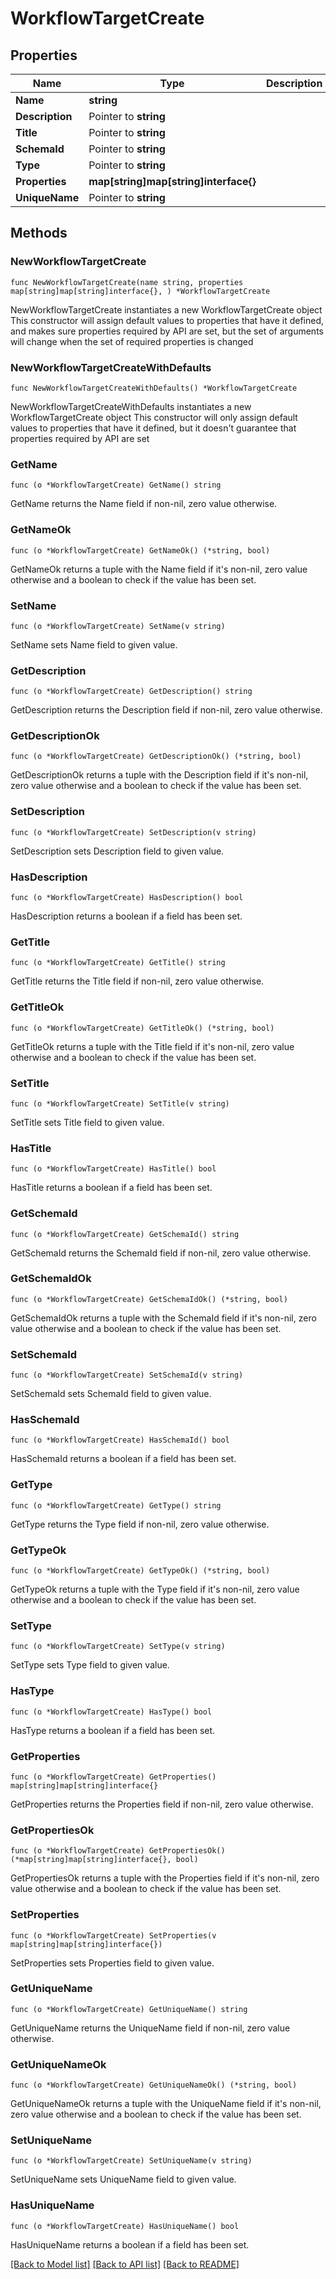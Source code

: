 # WorkflowTargetCreate

## Properties

Name | Type | Description | Notes
------------ | ------------- | ------------- | -------------
**Name** | **string** |  | 
**Description** | Pointer to **string** |  | [optional] 
**Title** | Pointer to **string** |  | [optional] 
**SchemaId** | Pointer to **string** |  | [optional] 
**Type** | Pointer to **string** |  | [optional] 
**Properties** | **map[string]map[string]interface{}** |  | 
**UniqueName** | Pointer to **string** |  | [optional] 

## Methods

### NewWorkflowTargetCreate

`func NewWorkflowTargetCreate(name string, properties map[string]map[string]interface{}, ) *WorkflowTargetCreate`

NewWorkflowTargetCreate instantiates a new WorkflowTargetCreate object
This constructor will assign default values to properties that have it defined,
and makes sure properties required by API are set, but the set of arguments
will change when the set of required properties is changed

### NewWorkflowTargetCreateWithDefaults

`func NewWorkflowTargetCreateWithDefaults() *WorkflowTargetCreate`

NewWorkflowTargetCreateWithDefaults instantiates a new WorkflowTargetCreate object
This constructor will only assign default values to properties that have it defined,
but it doesn't guarantee that properties required by API are set

### GetName

`func (o *WorkflowTargetCreate) GetName() string`

GetName returns the Name field if non-nil, zero value otherwise.

### GetNameOk

`func (o *WorkflowTargetCreate) GetNameOk() (*string, bool)`

GetNameOk returns a tuple with the Name field if it's non-nil, zero value otherwise
and a boolean to check if the value has been set.

### SetName

`func (o *WorkflowTargetCreate) SetName(v string)`

SetName sets Name field to given value.


### GetDescription

`func (o *WorkflowTargetCreate) GetDescription() string`

GetDescription returns the Description field if non-nil, zero value otherwise.

### GetDescriptionOk

`func (o *WorkflowTargetCreate) GetDescriptionOk() (*string, bool)`

GetDescriptionOk returns a tuple with the Description field if it's non-nil, zero value otherwise
and a boolean to check if the value has been set.

### SetDescription

`func (o *WorkflowTargetCreate) SetDescription(v string)`

SetDescription sets Description field to given value.

### HasDescription

`func (o *WorkflowTargetCreate) HasDescription() bool`

HasDescription returns a boolean if a field has been set.

### GetTitle

`func (o *WorkflowTargetCreate) GetTitle() string`

GetTitle returns the Title field if non-nil, zero value otherwise.

### GetTitleOk

`func (o *WorkflowTargetCreate) GetTitleOk() (*string, bool)`

GetTitleOk returns a tuple with the Title field if it's non-nil, zero value otherwise
and a boolean to check if the value has been set.

### SetTitle

`func (o *WorkflowTargetCreate) SetTitle(v string)`

SetTitle sets Title field to given value.

### HasTitle

`func (o *WorkflowTargetCreate) HasTitle() bool`

HasTitle returns a boolean if a field has been set.

### GetSchemaId

`func (o *WorkflowTargetCreate) GetSchemaId() string`

GetSchemaId returns the SchemaId field if non-nil, zero value otherwise.

### GetSchemaIdOk

`func (o *WorkflowTargetCreate) GetSchemaIdOk() (*string, bool)`

GetSchemaIdOk returns a tuple with the SchemaId field if it's non-nil, zero value otherwise
and a boolean to check if the value has been set.

### SetSchemaId

`func (o *WorkflowTargetCreate) SetSchemaId(v string)`

SetSchemaId sets SchemaId field to given value.

### HasSchemaId

`func (o *WorkflowTargetCreate) HasSchemaId() bool`

HasSchemaId returns a boolean if a field has been set.

### GetType

`func (o *WorkflowTargetCreate) GetType() string`

GetType returns the Type field if non-nil, zero value otherwise.

### GetTypeOk

`func (o *WorkflowTargetCreate) GetTypeOk() (*string, bool)`

GetTypeOk returns a tuple with the Type field if it's non-nil, zero value otherwise
and a boolean to check if the value has been set.

### SetType

`func (o *WorkflowTargetCreate) SetType(v string)`

SetType sets Type field to given value.

### HasType

`func (o *WorkflowTargetCreate) HasType() bool`

HasType returns a boolean if a field has been set.

### GetProperties

`func (o *WorkflowTargetCreate) GetProperties() map[string]map[string]interface{}`

GetProperties returns the Properties field if non-nil, zero value otherwise.

### GetPropertiesOk

`func (o *WorkflowTargetCreate) GetPropertiesOk() (*map[string]map[string]interface{}, bool)`

GetPropertiesOk returns a tuple with the Properties field if it's non-nil, zero value otherwise
and a boolean to check if the value has been set.

### SetProperties

`func (o *WorkflowTargetCreate) SetProperties(v map[string]map[string]interface{})`

SetProperties sets Properties field to given value.


### GetUniqueName

`func (o *WorkflowTargetCreate) GetUniqueName() string`

GetUniqueName returns the UniqueName field if non-nil, zero value otherwise.

### GetUniqueNameOk

`func (o *WorkflowTargetCreate) GetUniqueNameOk() (*string, bool)`

GetUniqueNameOk returns a tuple with the UniqueName field if it's non-nil, zero value otherwise
and a boolean to check if the value has been set.

### SetUniqueName

`func (o *WorkflowTargetCreate) SetUniqueName(v string)`

SetUniqueName sets UniqueName field to given value.

### HasUniqueName

`func (o *WorkflowTargetCreate) HasUniqueName() bool`

HasUniqueName returns a boolean if a field has been set.


[[Back to Model list]](../README.md#documentation-for-models) [[Back to API list]](../README.md#documentation-for-api-endpoints) [[Back to README]](../README.md)


